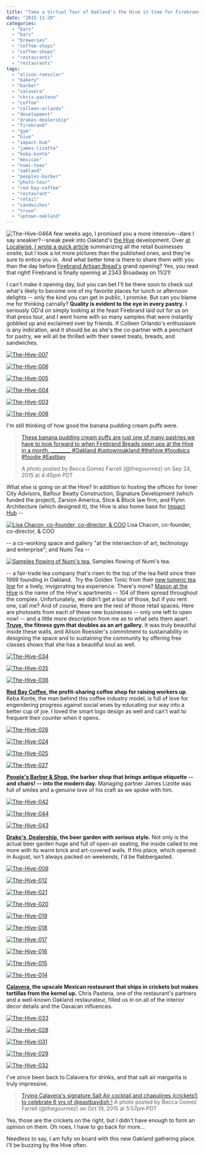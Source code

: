 ```yaml
---
title: "Take a Virtual Tour of Oakland's the Hive in time for Firebrand's Grand Opening!"
date: "2015-11-20"
categories:
  - "bars"
  - "bars"
  - "breweries"
  - "coffee-shops"
  - "coffee-shops"
  - "restaurants"
  - "restaurants"
tags:
  - "alison-roessler"
  - "bakery"
  - "barber"
  - "calavera"
  - "chris-pastena"
  - "coffee"
  - "colleen-orlando"
  - "development"
  - "drakes-dealership"
  - "firebrand"
  - "gym"
  - "hive"
  - "impact-hub"
  - "james-lizotte"
  - "keba-konte"
  - "mexican"
  - "numi-teas"
  - "oakland"
  - "peoples-barber"
  - "photo-tour"
  - "red-bay-coffee"
  - "restaurant"
  - "retail"
  - "sandwiches"
  - "truve"
  - "uptown-oakland"
---
```


![The-Hive-046](http://s3.amazonaws.com/thegourmez-wpmedia/2015/11/The-Hive-046-334x500.jpg)A few weeks ago, I promised you a more intensive--dare I say sneakier?--sneak peek into Oakland's [the Hive](http://hiveoakland.com) development. Over [at Localwise, I wrote a quick article](https://www.localwisejobs.com/blog/behind-the-brick-walls-of-oaklands-new-mixed-use-development-the-hive/) summarizing all the retail businesses onsite, but I took a lot more pictures than the published ones, and they're sure to entice you in.  And what better time is there to share them with you than the day before [Firebrand Artisan Bread's](http://www.firebrandartisanbreads.com/) grand opening? Yes, you read that right! Firebrand is finally opening at 2343 Broadway on 11/21!

I can't make it opening day, but you can bet I'll be there soon to check out what's likely to become one of my favorite places for lunch or afternoon delights -- only the kind you can get in public, I promise. But can you blame me for thinking carnally? **Quality is evident to the eye in every pastry.** I seriously OD'd on simply looking at the feast Firebrand laid out for us on that press tour, and I went home with so many samples that were instantly gobbled up and exclaimed over by friends. If Colleen Orlando's enthusiasm is any indication, and it should be as she's the co-partner with a penchant for pastry, we will all be thrilled with their sweet treats, breads, and sandwiches.

[![The-Hive-007](http://s3.amazonaws.com/thegourmez-wpmedia/2015/11/The-Hive-007-334x500.jpg)](http://s3.amazonaws.com/thegourmez-wpmedia/2015/11/The-Hive-007.jpg)

[![The-Hive-006](http://s3.amazonaws.com/thegourmez-wpmedia/2015/11/The-Hive-006-500x334.jpg)](http://s3.amazonaws.com/thegourmez-wpmedia/2015/11/The-Hive-006.jpg)

[![The-Hive-005](http://s3.amazonaws.com/thegourmez-wpmedia/2015/11/The-Hive-005-500x334.jpg)](http://s3.amazonaws.com/thegourmez-wpmedia/2015/11/The-Hive-005.jpg)

[![The-Hive-004](http://s3.amazonaws.com/thegourmez-wpmedia/2015/11/The-Hive-004-500x334.jpg)](http://s3.amazonaws.com/thegourmez-wpmedia/2015/11/The-Hive-004.jpg)

[![The-Hive-003](http://s3.amazonaws.com/thegourmez-wpmedia/2015/11/The-Hive-003-500x334.jpg)](http://s3.amazonaws.com/thegourmez-wpmedia/2015/11/The-Hive-003.jpg)

[![The-Hive-008](http://s3.amazonaws.com/thegourmez-wpmedia/2015/11/The-Hive-008-500x334.jpg)](http://s3.amazonaws.com/thegourmez-wpmedia/2015/11/The-Hive-008.jpg)

I'm still thinking of how good the banana pudding cream puffs were.

> [These banana pudding cream puffs are just one of many pastries we have to look forward to when Firebrand Breads open ups at the Hive in a month. \_\_\_\_\_\_\_\_ #Oakland #uptownoakland #thehive #foodpics #foodie #Eastbay](https://instagram.com/p/8CEM3gwQvh/)
>
> A photo posted by Becca Gomez Farrell (@thegourmez) on Sep 24, 2015 at 4:45pm PDT

What else is going on at the Hive? In addition to hosting the offices for Inner City Advisors, Balfour Beatty Construction, Signature Development (which funded the project), Zarsion America, Stice & Block law firm, and Flynn Architecture (which designed it), the Hive is also home base for [Impact Hub](https://oakland.impacthub.net/) --




<div class="caption">

[![Lisa Chacon, co-founder, co-director, & COO](http://s3.amazonaws.com/thegourmez-wpmedia/2015/11/The-Hive-037-312x500.jpg)](http://s3.amazonaws.com/thegourmez-wpmedia/2015/11/The-Hive-037.jpg) Lisa Chacon, co-founder, co-director, & COO</div>


\-- a co-working space and gallery "at the intersection of art, technology and enterprise"; and Numi Tea --




<div class="caption">

[![Samples flowing of Numi's tea.](http://s3.amazonaws.com/thegourmez-wpmedia/2015/11/The-Hive-022-334x500.jpg)](http://s3.amazonaws.com/thegourmez-wpmedia/2015/11/The-Hive-022.jpg) Samples flowing of Numi's tea.</div>


\-- a fair-trade tea company that's risen to the top of the tea field since their 1999 founding in Oakland.  Try the Golden Tonic from their [new tumeric tea line](http://shop.numitea.com/Turmeric-Tea/c/NumiTeaStore@Teabag@Turmeric) for a lively, invigorating tea experience. There's more? [Mason at the Hive](http://www.masonathive.com/) is the name of the Hive's apartments -- 104 of them spread throughout the complex. Unfortunately, we didn't get a tour of those, but if you rent one, call me? And of course, there are the rest of those retail spaces. Here are photosets from each of these new businesses -- only one left to open now! -- and a little more description from me as to what sets them apart. **[Truve,](http://www.truvefit.com/) the fitness gym that doubles as an art gallery.** It was truly beautiful inside these walls, and Alison Roessler's commitment to sustainability in designing the space and to sustaining the community by offering free classes shows that she has a beautiful soul as well.

[![The-Hive-034](http://s3.amazonaws.com/thegourmez-wpmedia/2015/11/The-Hive-034-334x500.jpg)](http://s3.amazonaws.com/thegourmez-wpmedia/2015/11/The-Hive-034.jpg)

[![The-Hive-035](http://s3.amazonaws.com/thegourmez-wpmedia/2015/11/The-Hive-035-500x334.jpg)](http://s3.amazonaws.com/thegourmez-wpmedia/2015/11/The-Hive-035.jpg)

[![The-Hive-036](http://s3.amazonaws.com/thegourmez-wpmedia/2015/11/The-Hive-036-500x369.jpg)](http://s3.amazonaws.com/thegourmez-wpmedia/2015/11/The-Hive-036.jpg)

**[Red Bay Coffee,](http://www.redbaycoffee.com/) the profit-sharing coffee shop for raising workers up**. Keba Konte, the man behind this coffee industry model, is full of love for engendering progress against social woes by educating our way into a better cup of joe. I loved the smart logo design as well and can't wait to frequent their counter when it opens.

[![The-Hive-026](http://s3.amazonaws.com/thegourmez-wpmedia/2015/11/The-Hive-026-334x500.jpg)](http://s3.amazonaws.com/thegourmez-wpmedia/2015/11/The-Hive-026.jpg)

[![The-Hive-024](http://s3.amazonaws.com/thegourmez-wpmedia/2015/11/The-Hive-024-334x500.jpg)](http://s3.amazonaws.com/thegourmez-wpmedia/2015/11/The-Hive-024.jpg)

[![The-Hive-025](http://s3.amazonaws.com/thegourmez-wpmedia/2015/11/The-Hive-025-334x500.jpg)](http://s3.amazonaws.com/thegourmez-wpmedia/2015/11/The-Hive-025.jpg)

[![The-Hive-027](http://s3.amazonaws.com/thegourmez-wpmedia/2015/11/The-Hive-027-500x334.jpg)](http://s3.amazonaws.com/thegourmez-wpmedia/2015/11/The-Hive-027.jpg)

**[People's Barber & Shop,](https://peoplesbarber.com/) the barber shop that brings antique etiquette -- and chairs! -- into the modern day.** Managing partner James Lizotte was full of smiles and a genuine love of his craft as we spoke with him.

[![The-Hive-042](http://s3.amazonaws.com/thegourmez-wpmedia/2015/11/The-Hive-042-404x500.jpg)](http://s3.amazonaws.com/thegourmez-wpmedia/2015/11/The-Hive-042.jpg)

[![The-Hive-044](http://s3.amazonaws.com/thegourmez-wpmedia/2015/11/The-Hive-044-334x500.jpg)](http://s3.amazonaws.com/thegourmez-wpmedia/2015/11/The-Hive-044.jpg)

[![The-Hive-043](http://s3.amazonaws.com/thegourmez-wpmedia/2015/11/The-Hive-043-500x334.jpg)](http://s3.amazonaws.com/thegourmez-wpmedia/2015/11/The-Hive-043.jpg)

**[Drake's  Dealership,](http://www.drinkdrakes.com/) the beer garden with serious style.** Not only is the actual beer garden huge and full of open-air seating, the inside called to me more with its warm brick and art-covered walls. If this place, which opened in August, isn't always packed on weekends, I'd be flabbergasted. 

[![The-Hive-009](http://s3.amazonaws.com/thegourmez-wpmedia/2015/11/The-Hive-009-334x500.jpg)](http://s3.amazonaws.com/thegourmez-wpmedia/2015/11/The-Hive-009.jpg)

[![The-Hive-012](http://s3.amazonaws.com/thegourmez-wpmedia/2015/11/The-Hive-012-500x334.jpg)](http://s3.amazonaws.com/thegourmez-wpmedia/2015/11/The-Hive-012.jpg)

[![The-Hive-021](http://s3.amazonaws.com/thegourmez-wpmedia/2015/11/The-Hive-021-500x334.jpg)](http://s3.amazonaws.com/thegourmez-wpmedia/2015/11/The-Hive-021.jpg)

[![The-Hive-020](http://s3.amazonaws.com/thegourmez-wpmedia/2015/11/The-Hive-020-500x257.jpg)](http://s3.amazonaws.com/thegourmez-wpmedia/2015/11/The-Hive-020.jpg)

[![The-Hive-019](http://s3.amazonaws.com/thegourmez-wpmedia/2015/11/The-Hive-019-334x500.jpg)](http://s3.amazonaws.com/thegourmez-wpmedia/2015/11/The-Hive-019.jpg)

[![The-Hive-018](http://s3.amazonaws.com/thegourmez-wpmedia/2015/11/The-Hive-018-500x334.jpg)](http://s3.amazonaws.com/thegourmez-wpmedia/2015/11/The-Hive-018.jpg)

[![The-Hive-017](http://s3.amazonaws.com/thegourmez-wpmedia/2015/11/The-Hive-017-500x334.jpg)](http://s3.amazonaws.com/thegourmez-wpmedia/2015/11/The-Hive-017.jpg)

[![The-Hive-016](http://s3.amazonaws.com/thegourmez-wpmedia/2015/11/The-Hive-016-334x500.jpg)](http://s3.amazonaws.com/thegourmez-wpmedia/2015/11/The-Hive-016.jpg)

[![The-Hive-015](http://s3.amazonaws.com/thegourmez-wpmedia/2015/11/The-Hive-015-334x500.jpg)](http://s3.amazonaws.com/thegourmez-wpmedia/2015/11/The-Hive-015.jpg)

[![The-Hive-014](http://s3.amazonaws.com/thegourmez-wpmedia/2015/11/The-Hive-014-334x500.jpg)](http://s3.amazonaws.com/thegourmez-wpmedia/2015/11/The-Hive-014.jpg)

**[Calavera,](http://www.calaveraoakland.com/) the upscale Mexican restaurant that ships in crickets but makes tortillas from the kernel up.** Chris Pastena, one of the restaurant's partners and a well-known Oakland restaurateur, filled us in on all of the interior decor details and the Oaxacan influences. 

[![The-Hive-033](http://s3.amazonaws.com/thegourmez-wpmedia/2015/11/The-Hive-033-286x500.jpg)](http://s3.amazonaws.com/thegourmez-wpmedia/2015/11/The-Hive-033.jpg)

[![The-Hive-028](http://s3.amazonaws.com/thegourmez-wpmedia/2015/11/The-Hive-028-334x500.jpg)](http://s3.amazonaws.com/thegourmez-wpmedia/2015/11/The-Hive-028.jpg)

[![The-Hive-031](http://s3.amazonaws.com/thegourmez-wpmedia/2015/11/The-Hive-031-500x334.jpg)](http://s3.amazonaws.com/thegourmez-wpmedia/2015/11/The-Hive-031.jpg)

[![The-Hive-029](http://s3.amazonaws.com/thegourmez-wpmedia/2015/11/The-Hive-029-500x334.jpg)](http://s3.amazonaws.com/thegourmez-wpmedia/2015/11/The-Hive-029.jpg)

[![The-Hive-032](http://s3.amazonaws.com/thegourmez-wpmedia/2015/11/The-Hive-032-334x500.jpg)](http://s3.amazonaws.com/thegourmez-wpmedia/2015/11/The-Hive-032.jpg)

I've since been back to Calavera for drinks, and that salt air margarita is truly impressive.

> [Trying Calavera's signature Salt Air cocktail and chapulines (crickets!) to celebrate 6 yrs of @eastbaydish !](https://instagram.com/p/9CkSZDQQsK/) A photo posted by Becca Gomez Farrell (@thegourmez) on Oct 19, 2015 at 5:57pm PDT

Yes, those are the crickets on the right, but I didn't have enough to form an opinion on them. Oh noes, I have to go back for more...

Needless to say, I am fully on board with this new Oakland gathering place. I'll be buzzing by the Hive often.

